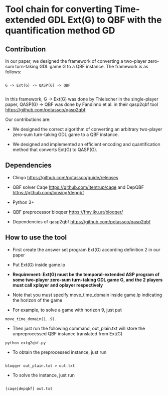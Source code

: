 # Tool chain for converting Time-extended GDL Ext(G) to QBF with the quantification method GD

## Contribution

In our paper, we designed the framework of converting a two-player zero-sum turn-taking GDL game G to a QBF instance.
The framework is as follows:
```

G -> Ext(G) -> QASP(G) -> QBF


```

In this framework, G -> Ext(G) was done by Thielscher in the single-player paper, QASP(G) -> QBF was done by Fandinno et al. in their qasp2qbf tool https://github.com/potassco/qasp2qbf

Our contributions are:

* We designed the correct algorithm of converting an arbitrary two-player zero-sum turn-taking GDL game to a QBF instance.

* We designed and implemented an efficient encoding and quantification method that converts Ext(G) to QASP(G).


## Dependencies

* Clingo https://github.com/potassco/guide/releases

* QBF solver Caqe https://github.com/ltentrup/caqe and DepQBF  https://github.com/lonsing/depqbf 

* Python 3+

* QBF preprocessor bloqqer  https://fmv.jku.at/bloqqer/ 

* Dependencies of qasp2qbf https://github.com/potassco/qasp2qbf 

## How to use the tool

* First create the answer set program Ext(G) according definition 2 in our paper

* Put Ext(G) inside game.lp

* **Requirement: Ext(G) must be the temporal-extended ASP program of some two-player zero-sum turn-taking GDL game G, and the 2 players must call xplayer and oplayer respectively**

* Note that you must specify move_time_domain inside game.lp indicating the horizon of the game

* For example, to solve a game with horizon 9, just put 

```
move_time_domain(1..9).

```

* Then just run the following command, out_plain.txt will store the unpreprocessed QBF instance translated from Ext(G)

```
python extg2qbf.py   

```

* To obtain the preprocessed instance, just run

```

bloqqer out_plain.txt > out.txt

```

* To solve the instance, just run

```

[caqe|depqbf] out.txt

```
